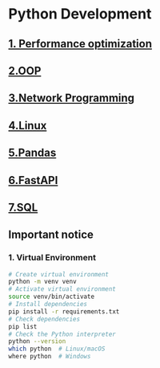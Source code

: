 # Python Development
## [1. Performance optimization](./docs/01_performance_optimization.md)
## [2.OOP](./docs/02_oop.md)
## [3.Network Programming](./docs/03_network_programming.md)
## [4.Linux](./docs/04_linux.md)
## [5.Pandas](./docs/05_pandas.md)
## [6.FastAPI](./docs/06_fastapi.md)
## [7.SQL](./docs/07_sql.md)

## Important notice
### 1. Virtual Environment
```bash
# Create virtual environment
python -m venv venv
# Activate virtual environment
source venv/bin/activate
# Install dependencies
pip install -r requirements.txt
# Check dependencies
pip list
# Check the Python interpreter
python --version
which python  # Linux/macOS
where python  # Windows
```
